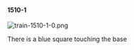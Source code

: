 #### 1510-1
![train-1510-1-0.png](https://github.com/lil-lab/nlvr/raw/master/nlvr/train/images/44/train-1510-1-0.png "train-1510-1-0.png")

There is a blue square touching the base